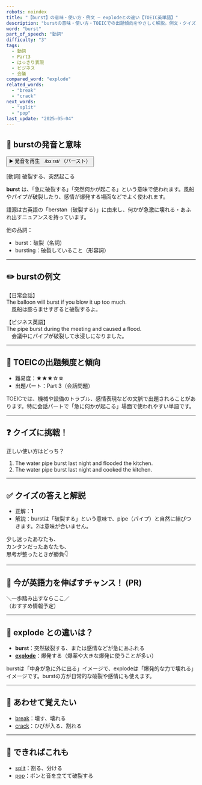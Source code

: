 ```yaml
---
robots: noindex
title: "【burst】の意味・使い方・例文 ― explodeとの違い【TOEIC英単語】"
description: "burstの意味・使い方・TOEICでの出題傾向をやさしく解説。例文・クイズ付きでexplodeとの違いもわかりやすく学べます。"
word: "burst"
part_of_speech: "動詞"
difficulty: "3"
tags:
  - 動詞
  - Part3
  - はっきり表現
  - ビジネス
  - 会議
compared_word: "explode"
related_words:
  - "break"
  - "crack"
next_words:
  - "split"
  - "pop"
last_update: "2025-05-04"
---
```


## 🔰 burstの発音と意味

<button class="play-audio" onclick="playTTS('burst')">
  <span class="play-audio-main">
    ▶️ 発音を再生　/bɜːrst/
  </span>
  <span class="play-audio-sub">
    （バースト）
  </span>
</button>

[動詞] 破裂する、突然起こる

**burst** は、「急に破裂する」「突然何かが起こる」という意味で使われます。風船やパイプが破裂したり、感情が爆発する場面などでよく使われます。

語源は古英語の「berstan（破裂する）」に由来し、何かが急激に壊れる・あふれ出すニュアンスを持っています。

他の品詞：  
- burst：破裂（名詞）
- bursting：破裂していること（形容詞）

---

## ✏️ burstの例文

【日常会話】  
The balloon will burst if you blow it up too much.  
　風船は膨らませすぎると破裂するよ。

【ビジネス英語】  
The pipe burst during the meeting and caused a flood.  
　会議中にパイプが破裂して水浸しになりました。

---

## 🎯 TOEICの出題頻度と傾向

- 難易度：★★★☆☆
- 出題パート：Part 3（会話問題）

TOEICでは、機械や設備のトラブル、感情表現などの文脈で出題されることがあります。特に会話パートで「急に何かが起こる」場面で使われやすい単語です。

---

## ❓ クイズに挑戦！

正しい使い方はどっち？

1. The water pipe burst last night and flooded the kitchen.  
2. The water pipe burst last night and cooked the kitchen.

---

## ✅ クイズの答えと解説

- 正解：**1**
- 解説：burstは「破裂する」という意味で、pipe（パイプ）と自然に結びつきます。2は意味が合いません。

少し迷ったあなたも、  
カンタンだったあなたも、  
思考が整ったときが勝負👇️

---

## 🚀 今が英語力を伸ばすチャンス！ (PR)

<div class="info-center">
＼一歩踏み出すならここ／<br>  
（おすすめ情報予定）
</div>

---

## 🤔  explode との違いは？

- **burst**：突然破裂する、または感情などが急にあふれる
- **[explode](/word/explode)**：爆発する（爆薬や大きな爆発に使うことが多い）

burstは「中身が急に外に出る」イメージで、explodeは「爆発的な力で壊れる」イメージです。burstの方が日常的な破裂や感情にも使えます。

---

## 🧩 あわせて覚えたい

- [break](/word/break)：壊す、壊れる
- [crack](/word/crack)：ひびが入る、割れる

---

## 📖 できればこれも

- [split](/word/split)：割る、分ける
- [pop](/word/pop)：ポンと音を立てて破裂する

<!-- cvid: aid33_bid20 -->
